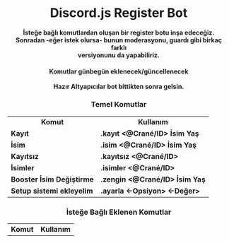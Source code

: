 <h1 align="center">Discord.js Register Bot</h1>

<p align="center">
  <b>İsteğe bağlı komutlardan oluşan bir register botu inşa edeceğiz. <br>
  Sonradan -eğer istek olursa- bunun moderasyonu, guardı gibi birkaç farklı <br> versiyonunu da yapabiliriz.</b>
</p>

<h4 align="center">
   Komutlar günbegün eklenecek/güncellenecek <br>
   <br>
   Hazır Altyapıcılar bot bittikten sonra gelsin.
</h4>

<h3 align="center">Temel Komutlar</h3>
<table align="center"><b>
  <tr>
    <td align="center"><b>Komut</b></td>
    <td align="center"><b>Kullanım</b></td>
  </tr>
  <tr>
    <td><b>Kayıt</b></td>
    <td><b>.kayıt <@Crané/ID> İsim Yaş</b></td>
  </tr>
  <tr>
    <td><b>İsim</b></td>
    <td><b>.isim <@Crané/ID> İsim Yaş</b></td>
  </tr>
  <tr>
    <td><b>Kayıtsız</b></td>
    <td><b>.kayıtsız <@Crané/ID></b></td>
  </tr>
  <tr>
    <td><b>İsimler</b></td>
    <td><b>.isimler <@Crané/ID></b></td>
  </tr>
  <tr>
    <td><b>Booster İsim Değiştirme</b></td>
    <td><b>.zengin <@Crané/ID> İsim Yaş</b></td>
  </tr>
  <tr>
    <td><b>Setup sistemi ekleyelim</b></td>
    <td><b>.ayarla <-Opsiyon> <-Değer></b></td>
  </tr>
</table>

<h3 align="center">İsteğe Bağlı Eklenen Komutlar</h3>
<table align="center">
  <tr>
    <td><b>Komut</b></td>
    <td><b>Kullanım</b></td>
  </tr>
</table>
